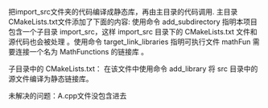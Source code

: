 把import_src文件夹的代码编译成静态库，再由主目录的代码调用.
主目录CMakeLists.txt文件添加了下面的内容: 使用命令 add_subdirectory 指明本项目包含一个子目录 import_src，这样 import_src 目录下的 CMakeLists.txt 文件和源代码也会被处理 。使用命令 target_link_libraries 指明可执行文件 mathFun 需要连接一个名为 MathFunctions 的链接库 。

子目录中的 CMakeLists.txt：
在该文件中使用命令 add_library 将 src 目录中的源文件编译为静态链接库。

未解决的问题：A.cpp文件没包含进去
